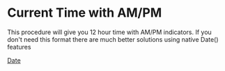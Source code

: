 # Current Time with AM/PM

This procedure will give you 12 hour time with AM/PM indicators. If you don't need
this format there are much better solutions using native Date() features

[Date](https://developer.mozilla.org/en-US/docs/Web/JavaScript/Reference/Global_Objects/Date)
